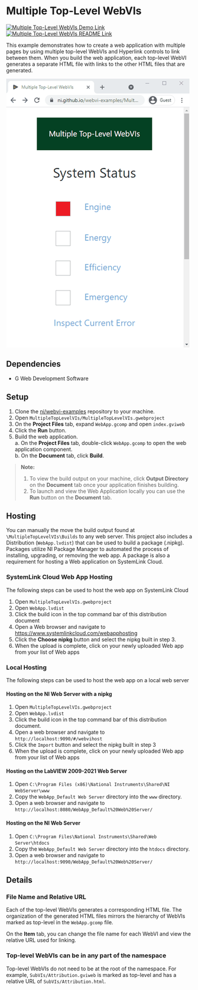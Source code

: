 # Multiple Top-Level WebVIs

[![Multiple Top-Level WebVIs Demo Link](https://img.shields.io/badge/Details-Demo_Link-green.svg)](https://ni.github.io/webvi-examples/MultipleTopLevelWebVIs/Builds/WebApp_Web%20Server/)
[![Multiple Top-Level WebVIs README Link](https://img.shields.io/badge/Details-README_Link-orange.svg)]()

This example demonstrates how to create a web application with multiple pages by using multiple top-level WebVIs and Hyperlink controls to link between them. When you build the web application, each top-level WebVI generates a separate HTML file with links to the other HTML files that are generated.

![Screenshot of Demo](readme_files/Screenshot.gif)

## Dependencies

- G Web Development Software

## Setup

1. Clone the [ni/webvi-examples](https://github.com/ni/webvi-examples) repository to your machine.
2. Open `MultipleTopLevelVIs/MultipleTopLevelVIs.gwebproject`
3. On the **Project Files** tab, expand `WebApp.gcomp` and open `index.gviweb`
4. Click the **Run** button.
5. Build the web application.  
  a. On the **Project Files** tab, double-click `WebApp.gcomp` to open the web application component.  
  b. On the **Document** tab, click **Build**.  

> **Note:** 
> 1. To view the build output on your machine, click **Output Directory** on the **Document** tab once your application finishes building.
> 2. To launch and view the Web Application locally you can use the **Run** button on the **Document** tab.

## Hosting

You can manually the move the build output found at `\MultipleTopLevelVIs\Builds` to any web server. This project also includes a Distribution (`WebApp.lvdist`) that can be used to build a package (.nipkg). Packages utilize NI Package Manager to automated the process of installing, upgrading, or removing the web app. A package is also a requirement for hosting a Web application on SystemLink Cloud.

### SystemLink Cloud Web App Hosting

The following steps can be used to host the web app on SystemLink Cloud

1. Open `MultipleTopLevelVIs.gwebproject`
2. Open `WebApp.lvdist`
3. Click the build icon in the top command bar of this distribution document
4. Open a Web browser and navigate to https://www.systemlinkcloud.com/webapphosting
5. Click the **Choose nipkg** button and select the nipkg built in step 3.
6. When the upload is complete, click on your newly uploaded Web app from your list of Web apps

### Local Hosting

The following steps can be used to host the web app on a local web server

#### Hosting on the NI Web Server with a nipkg

1. Open `MultipleTopLevelVIs.gwebproject`
2. Open `WebApp.lvdist`
3. Click the build icon in the top command bar of this distribution document.
4. Open a web browser and navigate to `http://localhost:9090/#/webvihost`
5. Click the `Import` button and select the nipkg built in step 3
6. When the upload is complete, click on your newly uploaded Web app from your list of Web apps

#### Hosting on the LabVIEW 2009-2021 Web Server

1. Open `C:\Program Files (x86)\National Instruments\Shared\NI WebServer\www`
2. Copy the `WebApp_Default Web Server` directory into the `www` directory.
3. Open a web browser and navigate to `http://localhost:8080/WebApp_Default%20Web%20Server/`

#### Hosting on the NI Web Server

1. Open `C:\Program Files\National Instruments\Shared\Web Server\htdocs`
2. Copy the `WebApp_Default Web Server` directory into the `htdocs` directory.
3. Open a web browser and navigate to `http://localhost:9090/WebApp_Default%20Web%20Server/`

## Details

### File Name and Relative URL

Each of the top-level WebVIs generates a corresponding HTML file. The organization of the generated HTML files mirrors the hierarchy of WebVIs marked as top-level in the `WebApp.gcomp` file.

On the **Item** tab, you can change the file name for each WebVI and view the relative URL used for linking.

### Top-level WebVIs can be in any part of the namespace

Top-level WebVIs do not need to be at the root of the namespace. For example, `SubVIs/Attribution.gviweb` is marked as top-level and has a relative URL of `SubVIs/Attribution.html`.
